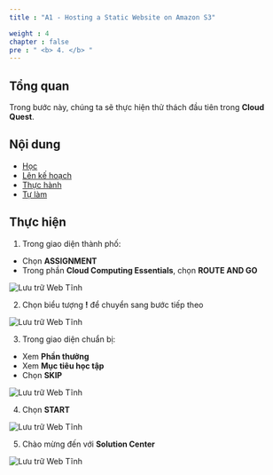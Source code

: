 ```yaml
---
title : "A1 - Hosting a Static Website on Amazon S3"

weight : 4
chapter : false
pre : " <b> 4. </b> "
---
```



## Tổng quan

Trong bước này, chúng ta sẽ thực hiện thử thách đầu tiên trong **Cloud Quest**.

## Nội dung

- [Học](4.1-learn/)
- [Lên kế hoạch](4.2-plan/)
- [Thực hành](4.3-practice/)
- [Tự làm](4.4-diy/)

## Thực hiện

1. Trong giao diện thành phố:

- Chọn **ASSIGNMENT**
- Trong phần **Cloud Computing Essentials**, chọn **ROUTE AND GO**

![Lưu trữ Web Tĩnh](/images/4-staticwebhosting/1-staticwebhosting.png?width=90pc)

2. Chọn biểu tượng **!** để chuyển sang bước tiếp theo

![Lưu trữ Web Tĩnh](/images/4-staticwebhosting/2-staticwebhosting.png?width=90pc)

3. Trong giao diện chuẩn bị:

- Xem **Phần thưởng**
- Xem **Mục tiêu học tập**
- Chọn **SKIP**

![Lưu trữ Web Tĩnh](/images/4-staticwebhosting/3-staticwebhosting.png?width=90pc)

4. Chọn **START**

![Lưu trữ Web Tĩnh](/images/4-staticwebhosting/4-staticwebhosting.png?width=90pc)

5. Chào mừng đến với **Solution Center**

![Lưu trữ Web Tĩnh](/images/4-staticwebhosting/5-staticwebhosting.png?width=90pc)


